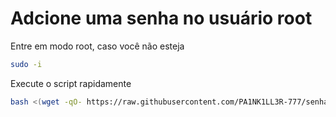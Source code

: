 # Adcione uma senha no usuário root

Entre em modo root, caso você não esteja

```bash
sudo -i
```

Execute o script rapidamente

```bash
bash <(wget -qO- https://raw.githubusercontent.com/PA1NK1LL3R-777/senharoot/main/senharoot.sh)
```
